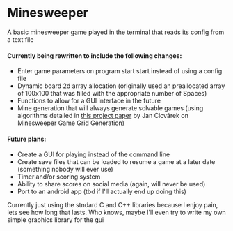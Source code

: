 # Minesweeper

A basic minesweeper game played in the terminal that reads its config from a text file

#### Currently being rewritten to include the following changes\:
- Enter game parameters on program start start instead of using a config file
- Dynamic board 2d array allocation (originally used an preallocated array of 100x100 that was filled with the appropriate number of Spaces)
- Functions to allow for a GUI interface in the future
- Mine generation that will always generate solvable games (using algorithms detailed in [this project paper](https://dspace.cvut.cz/bitstream/handle/10467/68632/F3-BP-2017-Cicvarek-Jan-Algorithms%20for%20Minesweeper%20Game%20Grid%20Generation.pdf?sequence=-1&isAllowed=y) by Jan Cicvárek on Minesweeper Game Grid Generation)

#### Future plans\:
- Create a GUI for playing instead of the command line
- Create save files that can be loaded to resume a game at a later date (something nobody will ever use)
- Timer and/or scoring system
- Ability to share scores on social media (again, will never be used)
- Port to an android app (tbd if I'll actually end up doing this)

Currently just using the stndard C and C++ libraries because I enjoy pain, lets see how long that lasts. Who knows, maybe I'll even try to write my own simple graphics library for the gui
